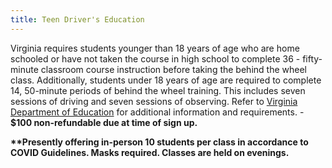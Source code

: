 ```yaml
---
title: Teen Driver's Education
---
```

Virginia requires students younger than 18 years of age who are home schooled or have not taken the course in high school to complete 36 - fifty-minute classroom course instruction before taking the behind the wheel class. Additionally, students under 18 years of age are required to complete 14, 50-minute periods of behind the wheel training. This includes seven sessions of driving and seven sessions of observing. Refer to [Virginia Department of Education](http://www.doe.virginia.gov/instruction/driver_education/index.shtml) for additional information and requirements. - **$100 non-refundable due at time of sign up.**



**\*\*Presently offering in-person 10 students per class in accordance to COVID Guidelines. Masks required. Classes are held on evenings.**